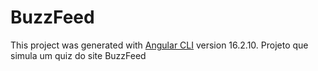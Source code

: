 # BuzzFeed
This project was generated with [Angular CLI](https://github.com/angular/angular-cli) version 16.2.10.
Projeto que simula um quiz do site BuzzFeed


